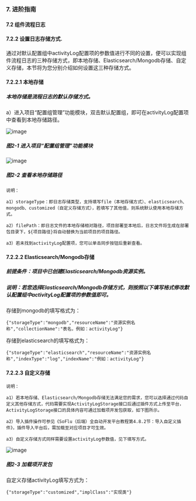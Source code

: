 ### 7. 进阶指南

#### 7.2 组件流程日志

#### 7.2.2 设置日志存储方式.

通过对默认配置组中activityLog配置项的参数值进行不同的设置，便可以实现组件流程日志的三种存储方式，即本地存储、Elasticsearch/Mongodb存储、自定义存储，本节将为您分别介绍如何设置这三种存储方式。

#### 7.2.2.1 本地存储

##### 本地存储是流程日志的默认存储方式。

a）进入项目“配置组管理”功能模块，双击默认配置组，即可在activityLog配置项中查看到本地存储路径。

![image](https://user-images.githubusercontent.com/79617492/211254059-074fde77-5535-4bc4-b3cc-fc41aa80bc70.png)

##### 图2-1 进入项目“配置组管理”功能模块

![image](https://user-images.githubusercontent.com/79617492/211254075-ba4da03f-7613-4e89-a933-2ab4a7270e04.png)

##### 图2-2 查看本地存储路径

```
说明：

a1）storageType：即日志存储类型，支持填写file（本地存储方式）、elasticsearch、mongodb、customized（自定义存储方式），若填写了其他值，则系统默认使用本地存储方式。

a2）filePath：即日志文件的本地存储相对路径，项目部署至本地后，日志文件将生成在部署包目录下，${项目路径}将自动替换为当前项目的项目路径。

a3）若未找到activityLog配置项，您可以单击同步按钮后重新查看。
```

#### 7.2.2.2 Elasticsearch/Mongodb存储

##### 前提条件：项目中已创建Elasticsearch/Mongodb资源实例。

##### 说明：若您选择Elasticsearch/Mongodb存储方式，则按照以下填写格式修改默认配置组中activityLog配置项的参数值即可。

存储到mongodb的填写格式为：

```
{"storageType":"mongodb","resourceName":"资源实例名称","collectionName":"表名，例如：activityLog"}
```

存储到elasticsearch的填写格式为：

```
{"storageType":"elasticsearch","resourceName":"资源实例名称","indexType":"log","indexName":"例如：activityLog"}
```

#### 7.2.2.3 自定义存储

```
说明：

a1）若本地存储、Elasticsearch/Mongodb存储无法满足您的需求，您可以选择通过代码自定义其他存储方式，代码需要实现ActivityLogStorage接口后通过插件方式上传至平台，ActivityLogStorage接口的具体内容可通过加载项开发包获取，如下图所示。

a2）导入插件操作可参见《SoFlu（后端）全自动开发平台教程第4.8.2节：导入自定义插件》，插件导入平台后，需加载至对应项目才可生效。

a3）自定义存储方式同样需要设置activityLog参数值，见下填写方式。
```

![image](https://user-images.githubusercontent.com/79617492/211254100-75e0841a-95da-478f-ae6d-41543a3c4f72.png)

##### 图2-3 加载项开发包

自定义存储activityLog填写方式为：

```
{"storageType":"customized","implClass":"实现类"}
```
